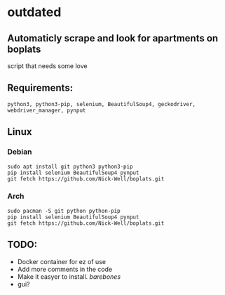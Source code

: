 <h1>outdated</h1>

<h2>Automaticly scrape and look for apartments on boplats</h2>
<p>
script that needs some love
</p>
<h2>Requirements:</h2>

	python3, python3-pip, selenium, BeautifulSoup4, geckodriver, webdriver_manager, pynput

<h2>Linux</h2>
<h3>Debian</h3>

	sudo apt install git python3 python3-pip
	pip install selenium BeautifulSoup4 pynput
	git fetch https://github.com/Nick-Well/boplats.git

<h3>Arch</h3>

	sudo pacman -S git python python-pip
	pip install selenium BeautifulSoup4 pynput
	git fetch https://github.com/Nick-Well/boplats.git

<h2>TODO:</h2>
<ul>
	<li>Docker container for ez of use</li>
	<li>Add more comments in the code</li>
	<li>Make it easyer to install. <i>barebones</i> </li>
	<li>gui?</li>
</ul>

